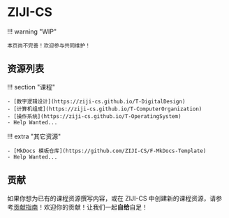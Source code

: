 # ZIJI-CS

!!! warning "WIP"

    本页尚不完善！欢迎参与共同维护！

## 资源列表

!!! section "课程"

    - [数字逻辑设计](https://ziji-cs.github.io/T-DigitalDesign)
    - [计算机组成](https://ziji-cs.github.io/T-ComputerOrganization)
    - [操作系统](https://ziji-cs.github.io/T-OperatingSystem)
    - Help Wanted...

!!! extra "其它资源"

    - [MkDocs 模板仓库](https://github.com/ZIJI-CS/F-MkDocs-Template)
    - Help Wanted...

## 贡献

如果你想为已有的课程资源撰写内容，或在 ZIJI-CS 中创建新的课程资源，请参考[贡献指南](./contribution.md)！欢迎你的贡献！让我们一起**自给**自足！